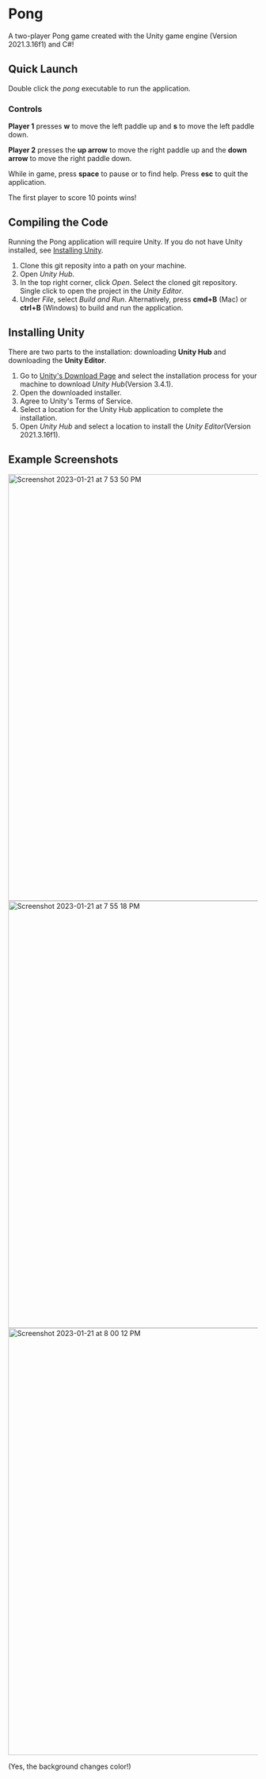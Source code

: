 # Pong
A two-player Pong game created with the Unity game engine (Version 2021.3.16f1) and C#!

## Quick Launch
Double click the _pong_ executable to run the application.

### Controls
**Player 1** presses **w** to move the left paddle up and **s** to move the left paddle down.

**Player 2** presses the **up arrow** to move the right paddle up and the **down arrow** to move the right paddle down.

While in game, press **space** to pause or to find help. Press **esc** to quit the application.

The first player to score 10 points wins!

## Compiling the Code
Running the Pong application will require Unity. If you do not have Unity installed, see [Installing Unity](installingUnity).
1. Clone this git reposity into a path on your machine.
2. Open _Unity Hub_.
3. In the top right corner, click _Open_. Select the cloned git repository. Single click to open the project in the _Unity Editor_.
4. Under _File_, select _Build and Run_. Alternatively, press **cmd+B** (Mac) or **ctrl+B** (Windows) to build and run the application.

## Installing Unity
There are two parts to the installation: downloading **Unity Hub** and downloading the **Unity Editor**.

1. Go to [Unity's Download Page](https://unity.com/download) and select the installation process for your machine to download _Unity Hub_(Version 3.4.1).
2. Open the downloaded installer.
3. Agree to Unity's Terms of Service.
4. Select a location for the Unity Hub application to complete the installation.
5. Open _Unity Hub_ and select a location to install the _Unity Editor_(Version 2021.3.16f1).

## Example Screenshots
<img width="860" alt="Screenshot 2023-01-21 at 7 53 50 PM" src="https://user-images.githubusercontent.com/105777725/213900023-4afeccd1-b4de-4eaf-8727-c7013c33c1a1.png">
<img width="861" alt="Screenshot 2023-01-21 at 7 55 18 PM" src="https://user-images.githubusercontent.com/105777725/213900024-8dceb5d2-e6fc-4010-9aba-4eacfc79594a.png">
<img width="861" alt="Screenshot 2023-01-21 at 8 00 12 PM" src="https://user-images.githubusercontent.com/105777725/213900026-b275531c-1e8a-4972-ba3a-25b70dac0675.png">

(Yes, the background changes color!)
